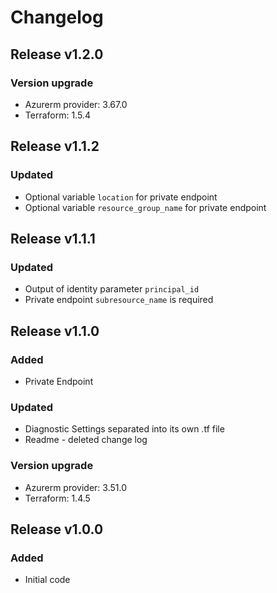 # Changelog

## Release v1.2.0

### Version upgrade
- Azurerm provider: 3.67.0
- Terraform: 1.5.4
   
## Release v1.1.2

### Updated
- Optional variable `location` for private endpoint
- Optional variable  `resource_group_name` for private endpoint
   
## Release v1.1.1

### Updated
- Output of identity parameter `principal_id` 
- Private endpoint `subresource_name` is required
   
## Release v1.1.0

### Added
- Private Endpoint
### Updated
 - Diagnostic Settings separated into its own .tf file
 - Readme - deleted change log
### Version upgrade
- Azurerm provider: 3.51.0
- Terraform: 1.4.5

   
## Release v1.0.0

### Added 

- Initial code
   